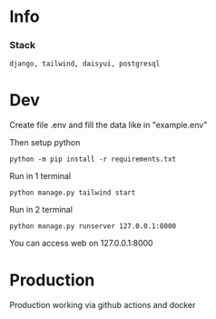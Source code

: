 
# Info

### Stack

    django, tailwind, daisyui, postgresql

# Dev
Create file .env and fill the data like in "example.env"

Then setup python

    python -m pip install -r requirements.txt

Run in 1 terminal
    
    python manage.py tailwind start

Run in 2 terminal

    python manage.py runserver 127.0.0.1:8000

You can access web on 127.0.0.1:8000

# Production
Production working via github actions and docker
